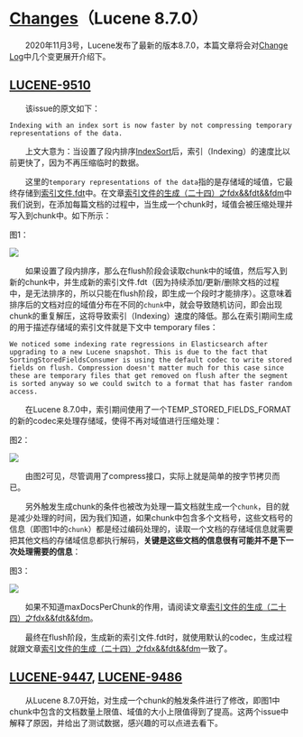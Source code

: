 # [Changes](https://www.amazingkoala.com.cn/Lucene/2019/1205/115.html)（Lucene 8.7.0）

&emsp;&emsp;2020年11月3号，Lucene发布了最新的版本8.7.0，本篇文章将会对[Change Log](https://lucene.apache.org/core/8_7_0/changes/Changes.html#v8.7.0.optimizations)中几个变更展开介绍下。

## [LUCENE-9510](https://issues.apache.org/jira/browse/LUCENE-9510)

&emsp;&emsp;该issue的原文如下：

```text
Indexing with an index sort is now faster by not compressing temporary representations of the data. 
```

&emsp;&emsp;上文大意为：当设置了段内排序[IndexSort](https://www.amazingkoala.com.cn/Lucene/Index/2019/1111/106.html)后，索引（Indexing）的速度比以前更快了，因为不再压缩临时的数据。

&emsp;&emsp;这里的`temporary representations of the data`指的是存储域的域值，它最终存储到[索引文件.fdt](https://www.amazingkoala.com.cn/Lucene/suoyinwenjian/2020/1013/169.html)中。在文章[索引文件的生成（二十四）之fdx&&fdt&&fdm](https://www.amazingkoala.com.cn/Lucene/Index/2020/1016/171.html)中我们说到，在添加每篇文档的过程中，当生成一个chunk时，域值会被压缩处理并写入到chunk中。如下所示：

图1：

<img src="http://www.amazingkoala.com.cn/uploads/lucene/Changes/8-7-0/1.png">

&emsp;&emsp;如果设置了段内排序，那么在flush阶段会读取chunk中的域值，然后写入到新的chunk中，并生成新的索引文件.fdt（因为持续添加/更新/删除文档的过程中，是无法排序的，所以只能在flush阶段，即生成一个段时才能排序）。这意味着排序后的文档对应的域值分布在不同的`chunk`中，就会导致随机访问，即会出现chunk的重复解压，这将导致索引（Indexing）速度的降低。那么在索引期间生成的用于描述存储域的索引文件就是下文中 temporary files：

```text
We noticed some indexing rate regressions in Elasticsearch after upgrading to a new Lucene snapshot. This is due to the fact that SortingStoredFieldsConsumer is using the default codec to write stored fields on flush. Compression doesn't matter much for this case since these are temporary files that get removed on flush after the segment is sorted anyway so we could switch to a format that has faster random access.
```


&emsp;&emsp;在Lucene 8.7.0中，索引期间使用了一个TEMP_STORED_FIELDS_FORMAT的新的codec来处理存储域，使得不再对域值进行压缩处理：

图2：

<img src="http://www.amazingkoala.com.cn/uploads/lucene/Changes/8-7-0/2.png">

&emsp;&emsp;由图2可见，尽管调用了compress接口，实际上就是简单的按字节拷贝而已。

&emsp;&emsp;另外触发生成chunk的条件也被改为处理一篇文档就生成一个`chunk`，目的就是减少处理的时间，因为我们知道，如果chunk中包含多个文档号，这些文档号的信息（即图1中的`chunk`）都是经过编码处理的，读取一个文档的存储域信息就需要把其他文档的存储域信息都执行解码，**关键是这些文档的信息很有可能并不是下一次处理需要的信息**：

图3：

<img src="http://www.amazingkoala.com.cn/uploads/lucene/Changes/8-7-0/3.png">

&emsp;&emsp;如果不知道maxDocsPerChunk的作用，请阅读文章[索引文件的生成（二十四）之fdx&&fdt&&fdm](https://www.amazingkoala.com.cn/Lucene/Index/2020/1016/171.html)。

&emsp;&emsp;最终在flush阶段，生成新的索引文件.fdt时，就使用默认的codec，生成过程就跟文章[索引文件的生成（二十四）之fdx&&fdt&&fdm](https://www.amazingkoala.com.cn/Lucene/Index/2020/1016/171.html)一致了。

## [LUCENE-9447](http://issues.apache.org/jira/browse/LUCENE-9447), [LUCENE-9486](http://issues.apache.org/jira/browse/LUCENE-9486)

&emsp;&emsp;从Lucene 8.7.0开始，对生成一个chunk的触发条件进行了修改，即图1中chunk中包含的文档数量上限值、域值的大小上限值得到了提高。这两个issue中解释了原因，并给出了测试数据，感兴趣的可以点进去看下。